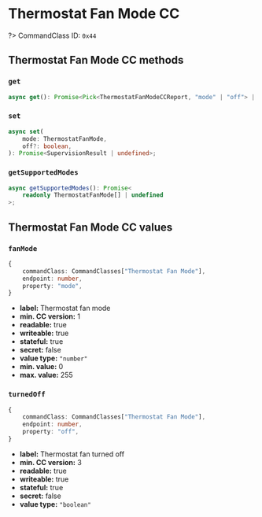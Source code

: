 # Thermostat Fan Mode CC

?> CommandClass ID: `0x44`

## Thermostat Fan Mode CC methods

### `get`

```ts
async get(): Promise<Pick<ThermostatFanModeCCReport, "mode" | "off"> | undefined>;
```

### `set`

```ts
async set(
	mode: ThermostatFanMode,
	off?: boolean,
): Promise<SupervisionResult | undefined>;
```

### `getSupportedModes`

```ts
async getSupportedModes(): Promise<
	readonly ThermostatFanMode[] | undefined
>;
```

## Thermostat Fan Mode CC values

### `fanMode`

```ts
{
	commandClass: CommandClasses["Thermostat Fan Mode"],
	endpoint: number,
	property: "mode",
}
```

-   **label:** Thermostat fan mode
-   **min. CC version:** 1
-   **readable:** true
-   **writeable:** true
-   **stateful:** true
-   **secret:** false
-   **value type:** `"number"`
-   **min. value:** 0
-   **max. value:** 255

### `turnedOff`

```ts
{
	commandClass: CommandClasses["Thermostat Fan Mode"],
	endpoint: number,
	property: "off",
}
```

-   **label:** Thermostat fan turned off
-   **min. CC version:** 3
-   **readable:** true
-   **writeable:** true
-   **stateful:** true
-   **secret:** false
-   **value type:** `"boolean"`

